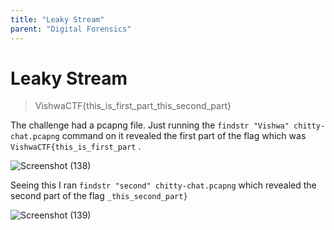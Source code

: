 ```yaml
---
title: "Leaky Stream"
parent: "Digital Forensics"
---
```


# Leaky Stream 
> VishwaCTF{this_is_first_part_this_second_part}

The challenge had a pcapng file. Just running the `findstr "Vishwa" chitty-chat.pcapng` command on it revealed the first part of the flag which was `VishwaCTF{this_is_first_part` .

![Screenshot (138)](https://github.com/user-attachments/assets/59c11e20-acff-4333-8a4b-0bfdbd314f7a)

Seeing this I ran `findstr "second" chitty-chat.pcapng` which revealed the second part of the flag `_this_second_part}`

![Screenshot (139)](https://github.com/user-attachments/assets/a174a6eb-c0ed-4ded-99c8-dcbd834cec3a)

